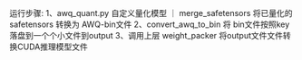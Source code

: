 运行步骤:
    1、awq_quant.py 自定义量化模型 ｜ merge_safetensors 将已量化的safetensors 转换为 AWQ-bin文件
    2、convert_awq_to_bin 将 bin文件按照key落盘到一个个小文件到output
    3、调用上层 weight_packer 将output文件文件转换CUDA推理模型文件